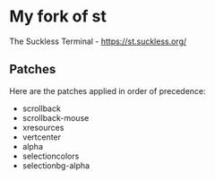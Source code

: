 # My fork of st

The Suckless Terminal - https://st.suckless.org/

## Patches

Here are the patches applied in order of precedence:

- scrollback
- scrollback-mouse
- xresources
- vertcenter
- alpha
- selectioncolors
- selectionbg-alpha

